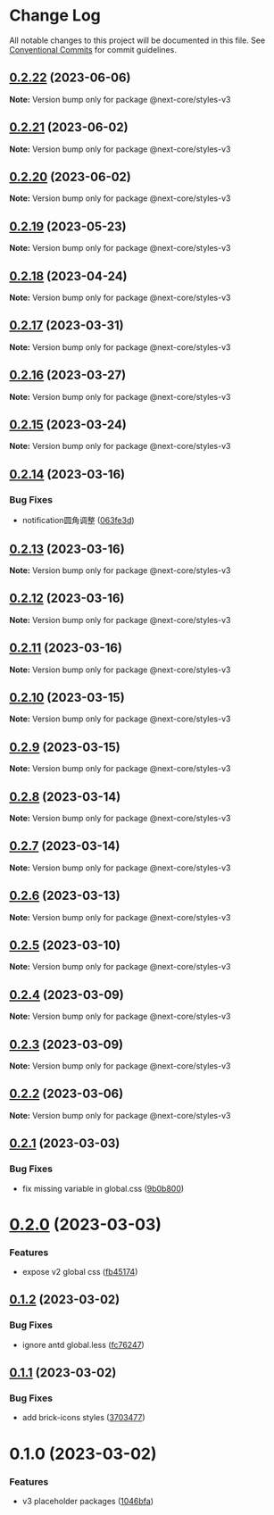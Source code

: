 # Change Log

All notable changes to this project will be documented in this file.
See [Conventional Commits](https://conventionalcommits.org) for commit guidelines.

## [0.2.22](https://github.com/easyops-cn/next-core/compare/@next-core/styles-v3@0.2.21...@next-core/styles-v3@0.2.22) (2023-06-06)

**Note:** Version bump only for package @next-core/styles-v3





## [0.2.21](https://github.com/easyops-cn/next-core/compare/@next-core/styles-v3@0.2.20...@next-core/styles-v3@0.2.21) (2023-06-02)

**Note:** Version bump only for package @next-core/styles-v3





## [0.2.20](https://github.com/easyops-cn/next-core/compare/@next-core/styles-v3@0.2.19...@next-core/styles-v3@0.2.20) (2023-06-02)

**Note:** Version bump only for package @next-core/styles-v3





## [0.2.19](https://github.com/easyops-cn/next-core/compare/@next-core/styles-v3@0.2.18...@next-core/styles-v3@0.2.19) (2023-05-23)

**Note:** Version bump only for package @next-core/styles-v3





## [0.2.18](https://github.com/easyops-cn/next-core/compare/@next-core/styles-v3@0.2.17...@next-core/styles-v3@0.2.18) (2023-04-24)

**Note:** Version bump only for package @next-core/styles-v3





## [0.2.17](https://github.com/easyops-cn/next-core/compare/@next-core/styles-v3@0.2.16...@next-core/styles-v3@0.2.17) (2023-03-31)

**Note:** Version bump only for package @next-core/styles-v3





## [0.2.16](https://github.com/easyops-cn/next-core/compare/@next-core/styles-v3@0.2.15...@next-core/styles-v3@0.2.16) (2023-03-27)

**Note:** Version bump only for package @next-core/styles-v3





## [0.2.15](https://github.com/easyops-cn/next-core/compare/@next-core/styles-v3@0.2.14...@next-core/styles-v3@0.2.15) (2023-03-24)

**Note:** Version bump only for package @next-core/styles-v3





## [0.2.14](https://github.com/easyops-cn/next-core/compare/@next-core/styles-v3@0.2.13...@next-core/styles-v3@0.2.14) (2023-03-16)


### Bug Fixes

* notification圆角调整 ([063fe3d](https://github.com/easyops-cn/next-core/commit/063fe3dda494bc69a36718525478bcff70231699))





## [0.2.13](https://github.com/easyops-cn/next-core/compare/@next-core/styles-v3@0.2.12...@next-core/styles-v3@0.2.13) (2023-03-16)

**Note:** Version bump only for package @next-core/styles-v3





## [0.2.12](https://github.com/easyops-cn/next-core/compare/@next-core/styles-v3@0.2.11...@next-core/styles-v3@0.2.12) (2023-03-16)

**Note:** Version bump only for package @next-core/styles-v3





## [0.2.11](https://github.com/easyops-cn/next-core/compare/@next-core/styles-v3@0.2.10...@next-core/styles-v3@0.2.11) (2023-03-16)

**Note:** Version bump only for package @next-core/styles-v3





## [0.2.10](https://github.com/easyops-cn/next-core/compare/@next-core/styles-v3@0.2.9...@next-core/styles-v3@0.2.10) (2023-03-15)

**Note:** Version bump only for package @next-core/styles-v3





## [0.2.9](https://github.com/easyops-cn/next-core/compare/@next-core/styles-v3@0.2.8...@next-core/styles-v3@0.2.9) (2023-03-15)

**Note:** Version bump only for package @next-core/styles-v3





## [0.2.8](https://github.com/easyops-cn/next-core/compare/@next-core/styles-v3@0.2.7...@next-core/styles-v3@0.2.8) (2023-03-14)

**Note:** Version bump only for package @next-core/styles-v3





## [0.2.7](https://github.com/easyops-cn/next-core/compare/@next-core/styles-v3@0.2.6...@next-core/styles-v3@0.2.7) (2023-03-14)

**Note:** Version bump only for package @next-core/styles-v3





## [0.2.6](https://github.com/easyops-cn/next-core/compare/@next-core/styles-v3@0.2.5...@next-core/styles-v3@0.2.6) (2023-03-13)

**Note:** Version bump only for package @next-core/styles-v3





## [0.2.5](https://github.com/easyops-cn/next-core/compare/@next-core/styles-v3@0.2.4...@next-core/styles-v3@0.2.5) (2023-03-10)

**Note:** Version bump only for package @next-core/styles-v3





## [0.2.4](https://github.com/easyops-cn/next-core/compare/@next-core/styles-v3@0.2.3...@next-core/styles-v3@0.2.4) (2023-03-09)

**Note:** Version bump only for package @next-core/styles-v3





## [0.2.3](https://github.com/easyops-cn/next-core/compare/@next-core/styles-v3@0.2.2...@next-core/styles-v3@0.2.3) (2023-03-09)

**Note:** Version bump only for package @next-core/styles-v3





## [0.2.2](https://github.com/easyops-cn/next-core/compare/@next-core/styles-v3@0.2.1...@next-core/styles-v3@0.2.2) (2023-03-06)

**Note:** Version bump only for package @next-core/styles-v3





## [0.2.1](https://github.com/easyops-cn/next-core/compare/@next-core/styles-v3@0.2.0...@next-core/styles-v3@0.2.1) (2023-03-03)


### Bug Fixes

* fix missing variable in global.css ([9b0b800](https://github.com/easyops-cn/next-core/commit/9b0b8008b10b01e49375b4cbec8578db604562bd))





# [0.2.0](https://github.com/easyops-cn/next-core/compare/@next-core/styles-v3@0.1.2...@next-core/styles-v3@0.2.0) (2023-03-03)


### Features

* expose v2 global css ([fb45174](https://github.com/easyops-cn/next-core/commit/fb451741dc218840c49c556637693a9a2d33f7d6))





## [0.1.2](https://github.com/easyops-cn/next-core/compare/@next-core/styles-v3@0.1.1...@next-core/styles-v3@0.1.2) (2023-03-02)


### Bug Fixes

* ignore antd global.less ([fc76247](https://github.com/easyops-cn/next-core/commit/fc7624770aa74230214b99223a4ce1b32bc3a79a))





## [0.1.1](https://github.com/easyops-cn/next-core/compare/@next-core/styles-v3@0.1.0...@next-core/styles-v3@0.1.1) (2023-03-02)


### Bug Fixes

* add brick-icons styles ([3703477](https://github.com/easyops-cn/next-core/commit/370347767bf463a4826c6982d1f4887478745cfa))





# 0.1.0 (2023-03-02)


### Features

* v3 placeholder packages ([1046bfa](https://github.com/easyops-cn/next-core/commit/1046bfaa43cc635a11ebeca5ded06503d81158c5))
